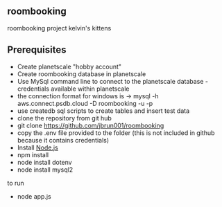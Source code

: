## roombooking

roombooking project kelvin's kittens

## Prerequisites

- Create planetscale "hobby account"
- Create roombooking database in planetscale
- Use MySql command line to connect to the planetscale database - credentials available within planetscale
- the connection format for windows is
-> mysql -h aws.connect.psdb.cloud -D roombooking -u <USERNAMEHERE> -p<PASSWORDHERE>
- use createdb sql scripts to create tables and insert test data
- clone the repository from git hub
- git clone https://github.com/jbrun001/roombooking 
- copy the .env file provided to the folder (this is not included in github because it contains credentials)
- Install [Node.js](https://nodejs.org/en/download/)
- npm install
- node install dotenv
- node install mysql2

to run
- node app.js